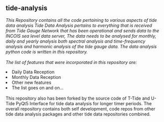 ## tide-analysis
<i>This Repository contains all the code pertaining to various aspects of tide data analysis 
Tide Data Analysis pertains to everything that is received from Tide Gauge Network that has been operational and sends data to the INCOIS sea level data server,  The data needs to be analysed for monthly, daily and yearly analysis both spectral analysis and time-frequency analysis and harmonic analysis of the tide gauge data. The data analysis python code is written in this repository.</i>
<br><br>
<i> The list of features that were incorporated in this repository are: </i>
<li> Daily Data Reception
<li> Monthly Data Reception
<li> Other new features
<li> The list goes on and on...
<br><br>
This repository also has been forked by the source code of T-Tide and U-Tide PyQt5 Interface for tide data analysis for longer timer periods. The overall repository contains both self development, code repos from other tide data analysis packages and other tide data repositories combined. 
